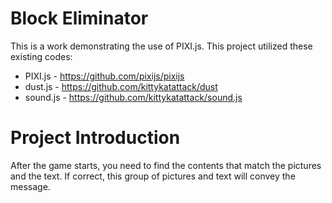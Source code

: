 # Block Eliminator
This is a work demonstrating the use of PIXI.js.
This project utilized these existing codes:
- PIXI.js - https://github.com/pixijs/pixijs
- dust.js  - https://github.com/kittykatattack/dust
- sound.js - https://github.com/kittykatattack/sound.js

# Project Introduction
After the game starts, you need to find the contents that match the pictures and the text. If correct, this group of pictures and text will convey the message.